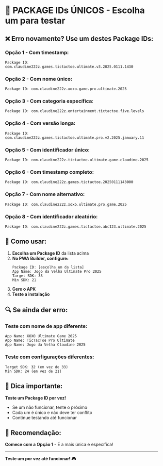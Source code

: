 # 🎯 PACKAGE IDs ÚNICOS - Escolha um para testar

## ❌ **Erro novamente? Use um destes Package IDs:**

### **Opção 1 - Com timestamp:**
```
Package ID: com.claudine222z.games.tictactoe.ultimate.v3.2025.0111.1430
```

### **Opção 2 - Com nome único:**
```
Package ID: com.claudine222z.xoxo.game.pro.ultimate.2025
```

### **Opção 3 - Com categoria específica:**
```
Package ID: com.claudine222z.entertainment.tictactoe.five.levels
```

### **Opção 4 - Com versão longa:**
```
Package ID: com.claudine222z.games.tictactoe.ultimate.pro.v2.2025.january.11
```

### **Opção 5 - Com identificador único:**
```
Package ID: com.claudine222z.tictactoe.ultimate.game.claudine.2025
```

### **Opção 6 - Com timestamp completo:**
```
Package ID: com.claudine222z.games.tictactoe.20250111143000
```

### **Opção 7 - Com nome alternativo:**
```
Package ID: com.claudine222z.xoxo.ultimate.pro.game.2025
```

### **Opção 8 - Com identificador aleatório:**
```
Package ID: com.claudine222z.games.tictactoe.abc123.ultimate.2025
```

## 🚀 **Como usar:**

1. **Escolha um Package ID** da lista acima
2. **No PWA Builder, configure:**
   ```
   Package ID: [escolha um da lista]
   App Name: Jogo da Velha Ultimate Pro 2025
   Target SDK: 33
   Min SDK: 21
   ```
3. **Gere o APK**
4. **Teste a instalação**

## 🔍 **Se ainda der erro:**

### **Teste com nome de app diferente:**
```
App Name: XOXO Ultimate Game 2025
App Name: TicTacToe Pro Ultimate
App Name: Jogo da Velha Claudine 2025
```

### **Teste com configurações diferentes:**
```
Target SDK: 32 (em vez de 33)
Min SDK: 24 (em vez de 21)
```

## 📱 **Dica importante:**

**Teste um Package ID por vez!**
- Se um não funcionar, tente o próximo
- Cada um é único e não deve ter conflito
- Continue testando até funcionar

## 🎯 **Recomendação:**

**Comece com a Opção 1** - É a mais única e específica!

---

**Teste um por vez até funcionar! 🎮** 